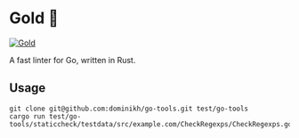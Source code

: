 # Gold 🥇

[![Gold](https://img.shields.io/badge/code%20style-gold-yellow)](https://github.com/)

A fast linter for Go, written in Rust.

## Usage

    git clone git@github.com:dominikh/go-tools.git test/go-tools
    cargo run test/go-tools/staticcheck/testdata/src/example.com/CheckRegexps/CheckRegexps.go
